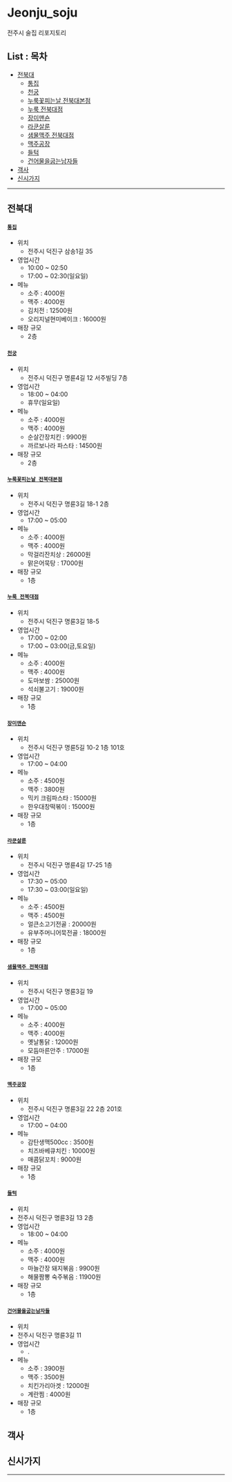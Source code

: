 Jeonju_soju
===

전주시 술집 리포지토리

List : 목차
---

- [전북대](#전북대)
   - [통집](#통집)
   - [천궁](#천궁)
   - [누룩꽃피는날 전북대본점](#누룩꽃피는날-전북대본점)
   - [누룩 전북대점](#누룩-전북대점)
   - [장미맨숀](#장미맨숀)
   - [라쿤살룬](#라쿤살룬)
   - [샘물맥주 전북대점](#샘물맥주-전북대점)
   - [맥주공장](#맥주공장)
   - [들턱](#들턱)
   - [건어물을굽는남자들](#건어물을굽는남자들)
- [객사](#객사)
- [신시가지](#신시가지)


***

## 전북대

#### [`통집`](https://map.naver.com/v5/search/%ED%86%B5%EC%A7%91/place/17474756?c=14151640.7487825,4279042.7329032,15,0,0,0,dh)
- 위치
  - 전주시 덕진구 삼송1길 35
- 영업시간
  - 10:00 ~ 02:50
  - 17:00 ~ 02:30(일요일)
- 메뉴
  - 소주 : 4000원
  - 맥주 : 4000원
  - 김치전 : 12500원
  - 오리지널현미베이크 : 16000원
- 매장 규모
  - 2층


#### [`천궁`](https://map.naver.com/v5/search/%EC%B2%9C%EA%B6%81/place/1426435574?c=14151228.1096941,4279055.4355300,15,0,0,0,dh)
- 위치
  - 전주시 덕진구 명륜4길 12 서주빌딩 7층
- 영업시간
  - 18:00 ~ 04:00
  - 휴무(일요일)
- 메뉴
  - 소주 : 4000원
  - 맥주 : 4000원
  - 순살간장치킨 : 9900원
  - 까르보나라 파스타 : 14500원
- 매장 규모
  - 2층


#### [`누룩꽃피는날 전북대본점`](https://map.naver.com/v5/search/%EC%A0%84%EB%B6%81%EB%8C%80%20%EB%88%84%EB%A3%A9/place/13573455?placePath=%3Fentry=pll%26from=nx%26fromNxList=true)
- 위치
  - 전주시 덕진구 명륜3길 18-1 2층
- 영업시간
  - 17:00 ~ 05:00
- 메뉴
  - 소주 : 4000원
  - 맥주 : 4000원
  - 막걸리잔치상 : 26000원
  - 맑은어묵탕 : 17000원
- 매장 규모
  - 1층


#### [`누룩 전북대점`](https://map.naver.com/v5/search/%EC%A0%84%EB%B6%81%EB%8C%80%20%EB%88%84%EB%A3%A9/place/1864550319?placePath=%3Fentry=pll%26from=nx%26fromNxList=true&c=14149972.3479143,4277403.7513929,15,0,0,0,dh)
- 위치
  - 전주시 덕진구 명륜3길 18-5
- 영업시간
  - 17:00 ~ 02:00
  - 17:00 ~ 03:00(금,토요일)
- 메뉴
  - 소주 : 4000원
  - 맥주 : 4000원
  - 도마보쌈 : 25000원
  - 석쇠불고기 : 19000원
- 매장 규모
  - 1층


#### [`장미맨숀`](https://map.naver.com/v5/entry/place/1583241084?c=14151560.131206732,4279073.026975952,13,0,0,0,dh&placePath=%2Fhome&entry=plt)
- 위치
  - 전주시 덕진구 명륜5길 10-2 1층 101호
- 영업시간
  - 17:00 ~ 04:00
- 메뉴
  - 소주 : 4500원
  - 맥주 : 3800원
  - 믹키 크림파스타 : 15000원
  - 한우대창떡볶이 : 15000원
- 매장 규모
  - 1층


#### [`라쿤살룬`](https://map.naver.com/v5/entry/place/1800556559?c=14151602.2433707,4279148.7625270,13,0,0,0,dh&placePath=%2Fhome&entry=plt)
- 위치
  - 전주시 덕진구 명륜4길 17-25 1층
- 영업시간
  - 17:30 ~ 05:00
  - 17:30 ~ 03:00(일요일)
- 메뉴
  - 소주 : 4500원
  - 맥주 : 4500원
  - 얼큰소고기전골 : 20000원
  - 유부주머니어묵전골 : 18000원
- 매장 규모
  - 1층


#### [`샘물맥주 전북대점`](https://map.naver.com/v5/entry/place/1248368602?c=14151821.6082006,4279025.1286609,13,0,0,0,dh&placePath=%2Fhome)
- 위치
  - 전주시 덕진구 명륜3길 19
- 영업시간
  - 17:00 ~ 05:00
- 메뉴
  - 소주 : 4000원
  - 맥주 : 4000원
  - 옛날통닭 : 12000원
  - 모듬마른안주 : 17000원
- 매장 규모
  - 1층


#### [`맥주공장`](https://map.naver.com/v5/entry/place/1116997307?c=14151909.5331507,4278962.6955777,13,0,0,0,dh&placePath=%2Fhome)
- 위치
  - 전주시 덕진구 명륜3길 22 2층 201호
- 영업시간
  - 17:00 ~ 04:00
- 메뉴
  - 감탄생맥500cc : 3500원
  - 치즈바베큐치킨 : 10000원
  - 매콤닭꼬치 : 9000원
- 매장 규모
  - 1층
 
 
 #### [`들턱`](https://map.naver.com/v5/entry/place/1760924816?c=14151768.8552525,4278974.0153819,13,0,0,0,dh&placePath=%2Fhome&entry=plt)
 - 위치
  - 전주시 덕진구 명륜3길 13 2층
- 영업시간
  - 18:00 ~ 04:00
- 메뉴
  - 소주 : 4000원
  - 맥주 : 4000원
  - 마늘간장 돼지볶음 : 9900원
  - 해물짬뽕 숙주볶음 : 11900원
- 매장 규모
  - 1층
 
 
 #### [`건어물을굽는남자들`](https://map.naver.com/v5/entry/place/37633745?c=14151757.1333102,4278958.5663586,13,0,0,0,dh&placePath=%2Fmenu%2Flist&entry=plt)
  - 위치
  - 전주시 덕진구 명륜3길 11
- 영업시간
  - .
- 메뉴
  - 소주 : 3900원
  - 맥주 : 3500원
  - 치킨가리아겟 : 12000원
  - 계란찜 : 4000원
- 매장 규모
  - 1층



## 객사

## 신시가지

***
